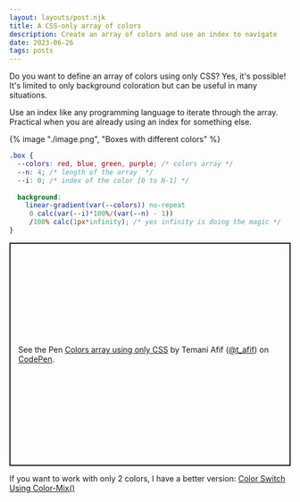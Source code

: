 ```yaml
---
layout: layouts/post.njk
title: A CSS-only array of colors
description: Create an array of colors and use an index to navigate 
date: 2023-06-26
tags: posts
---
```


Do you want to define an array of colors using only CSS? Yes, it's possible! It's limited to only background coloration but can be useful in many situations.

Use an index like any programming language to iterate through the array. Practical when you are already using an index for something else.


{% image "./image.png", "Boxes with different colors" %}

```css
.box {
  --colors: red, blue, green, purple; /* colors array */
  --n: 4; /* length of the array  */
  --i: 0; /* index of the color [0 to N-1] */
  
  background:
    linear-gradient(var(--colors)) no-repeat
     0 calc(var(--i)*100%/(var(--n) - 1))
     /100% calc(1px*infinity); /* yes infinity is doing the magic */
}
```

<p class="codepen" data-height="400" data-default-tab="result" data-slug-hash="KKrNYyp" data-preview="true" data-user="t_afif" style="height: 400px; box-sizing: border-box; display: flex; align-items: center; justify-content: center; border: 2px solid; margin: 1em 0; padding: 1em;">
  <span>See the Pen <a href="https://codepen.io/t_afif/pen/KKrNYyp">
  Colors array using only CSS</a> by Temani Afif (<a href="https://codepen.io/t_afif">@t_afif</a>)
  on <a href="https://codepen.io">CodePen</a>.</span>
</p>
<script async src="https://cpwebassets.codepen.io/assets/embed/ei.js"></script>

If you want to work with only 2 colors, I have a better version: [Color Switch Using Color-Mix()](/color-switch-color-mix/)